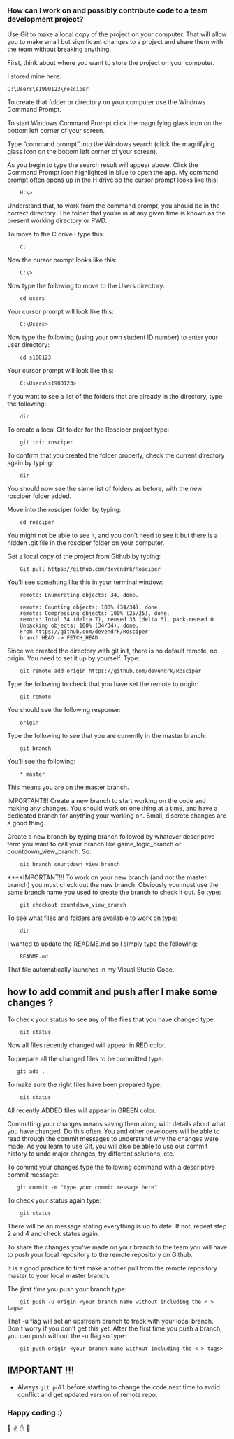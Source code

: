 ### How can I work on and possibly contribute code to a team development project?

Use Git to make a local copy of the project on your computer. That will allow you to make small but significant changes to a project and share them with the team without breaking anything.

First, think about where you want to store the project on your computer.

I stored mine here:

```git
C:\Users\s1900123\rosciper
```

To create that folder or directory on your computer use the Windows Command Prompt.

To start Windows Command Prompt click the magnifying glass icon on the bottom left corner of your screen.

Type “command prompt” into the Windows search (click the magnifying glass icon on the bottom left corner of your screen).

As you begin to type the search result will appear above.  Click the Command Prompt icon highlighted in blue to open the app. My command prompt often opens up in the H drive so the cursor prompt looks like this:

```git
    H:\>
```

Understand that, to work from the command prompt, you should be in the correct directory. The folder that you’re in at any given time is known as the present working directory or PWD.

To move to the C drive I type this:

```git
    C:
```

Now the cursor prompt looks like this:

```git
    C:\>
```

Now type the following to move to the Users directory:

```git
    cd users
```

Your cursor prompt will look like this:

```git
    C:\Users>
```

Now type the following (using your own student ID number) to enter your user directory:

```git
    cd s100123
```

Your cursor prompt will look like this:

```git
    C:\Users\s1900123>
```

If you want to see a list of the folders that are already in the directory, type the following:

```git
    dir
```

To create a local Git folder for the Rosciper project type:

```git
    git init rosciper
```

To confirm that you created the folder properly, check the current directory again by typing:

```git
    dir
```

You should now see the same list of folders as before, with the new rosciper folder added.

Move into the rosciper folder by typing:

```git
    cd rosciper
```

You might not be able to see it, and you don’t need to see it but there is a hidden .git file in the rosciper folder on your computer.

Get a local copy of the project from Github by typing:

```git
    Git pull https://github.com/devendrk/Rosciper
```

You’ll see somehting like this in your terminal window:

```git
    remote: Enumerating objects: 34, done.

    remote: Counting objects: 100% (34/34), done.
    remote: Compressing objects: 100% (25/25), done.
    remote: Total 34 (delta 7), reused 33 (delta 6), pack-reused 0
    Unpacking objects: 100% (34/34), done.
    From https://github.com/devendrk/Rosciper
    branch HEAD -> FETCH_HEAD
```

Since we created the directory with git init, there is no default remote, no origin. You need to set it up by yourself. Type:

```git
    git remote add origin https://github.com/devendrk/Rosciper
```

Type the following to check that you have set the remote to origin:

```git
    git remote
```

You should see the following response:

```git
    origin
```

Type the following to see that you are currently in the master branch:

```git
    git branch
```

You’ll see the following:

```git
    * master
```
This means you are on the master branch. 

IMPORTANT!!! Create a new branch to start working on the code and making any changes. You should work on one thing at a time, and have a dedicated branch for anything your working on. Small, discrete changes are a good thing.

Create a new branch by typing branch followed by whatever descriptive term you want to call your branch like game_logic_branch or countdown_view_branch. So:

```git
    git branch countdown_view_branch
```

****IMPORTANT!!! To work on your new branch (and not the master branch) you must check out the new branch. Obviously you must use the same branch name you used to create the branch to check it out. So type:

```git
    git checkout countdown_view_branch
```

To see what files and folders are available to work on type:

```git
    dir
```

I wanted to update the README.md so I simply type the following:

```git
    README.md
```
That file automatically launches in my Visual Studio Code.

## how to add commit and push after I make some changes ?

To check your status to see any of the files that you have changed type:

```git
    git status
```
  Now all files recently changed will appear in RED color.

To prepare all the changed files to be committed type:

```git
   git add .
```

To make sure the right files have been prepared type:

```git
    git status
```

All recently ADDED files will appear in GREEN color.

Committing your changes means saving them along with details about what you have changed. Do this often. You and other developers will be able to read through the commit messages to understand why the changes were made. As you learn to use Git, you will also be able to use our commit history to undo major changes, try different solutions, etc. 

To commit your changes type the following command with a descriptive commit message:
   
```git
   git commit -m "type your commit message here"
```

To check your status again type:

```git
    git status
```

There will be an message stating everything is up to date. If not, repeat step 2 and 4 and check status again.

To share the changes you've made on your branch to the team you will have to push your local repository to the remote repository on Github. 

It is a good practice to first make another pull from the remote repository master to your local master branch.


The *first time* you push your branch type:

```git
    git push -u origin <your branch name without including the < > tags>
```
That -u flag will set an upstream branch to track with your local branch. Don't worry if you don't get this yet. After the first time you push a branch, you can push without the -u flag so type:

```git
    git push origin <your branch name without including the < > tags>
```

## IMPORTANT !!!

- Always `git pull` before starting to change the code next time to avoid conflict and get updated version of remote repo.

### Happy coding :)

:facepunch: :v: :hand: :fu:
